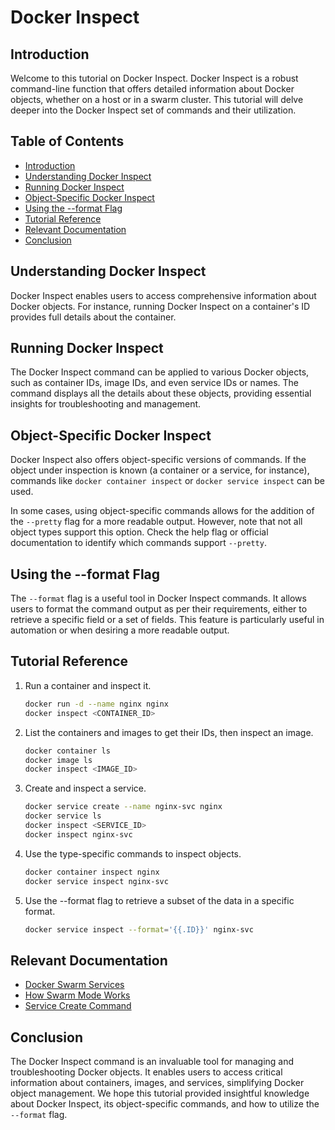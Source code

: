 # Docker Inspect

## Introduction

Welcome to this tutorial on Docker Inspect. Docker Inspect is a robust command-line function that offers detailed information about Docker objects, whether on a host or in a swarm cluster. This tutorial will delve deeper into the Docker Inspect set of commands and their utilization.

## Table of Contents

- [Introduction](#introduction)
- [Understanding Docker Inspect](#understanding-docker-inspect)
- [Running Docker Inspect](#running-docker-inspect)
- [Object-Specific Docker Inspect](#object-specific-docker-inspect)
- [Using the --format Flag](#using-the---format-flag)
- [Tutorial Reference](#tutorial-reference)
- [Relevant Documentation](#relevant-documentation)
- [Conclusion](#conclusion)

## Understanding Docker Inspect

Docker Inspect enables users to access comprehensive information about Docker objects. For instance, running Docker Inspect on a container's ID provides full details about the container.

## Running Docker Inspect

The Docker Inspect command can be applied to various Docker objects, such as container IDs, image IDs, and even service IDs or names. The command displays all the details about these objects, providing essential insights for troubleshooting and management.

## Object-Specific Docker Inspect

Docker Inspect also offers object-specific versions of commands. If the object under inspection is known (a container or a service, for instance), commands like `docker container inspect` or `docker service inspect` can be used.

In some cases, using object-specific commands allows for the addition of the `--pretty` flag for a more readable output. However, note that not all object types support this option. Check the help flag or official documentation to identify which commands support `--pretty`.

## Using the --format Flag

The `--format` flag is a useful tool in Docker Inspect commands. It allows users to format the command output as per their requirements, either to retrieve a specific field or a set of fields. This feature is particularly useful in automation or when desiring a more readable output.

## Tutorial Reference

1. Run a container and inspect it.
    ```bash
    docker run -d --name nginx nginx
    docker inspect <CONTAINER_ID>
    ```
2. List the containers and images to get their IDs, then inspect an image.
    ```bash
    docker container ls
    docker image ls
    docker inspect <IMAGE_ID>
    ```
3. Create and inspect a service.
    ```bash
    docker service create --name nginx-svc nginx
    docker service ls
    docker inspect <SERVICE_ID>
    docker inspect nginx-svc
    ```
4. Use the type-specific commands to inspect objects.
    ```bash
    docker container inspect nginx
    docker service inspect nginx-svc
    ```
5. Use the --format flag to retrieve a subset of the data in a specific format.
    ```bash
    docker service inspect --format='{{.ID}}' nginx-svc
    ```

## Relevant Documentation

- [Docker Swarm Services](https://docs.docker.com/engine/swarm/services/)
- [How Swarm Mode Works](https://docs.docker.com/engine/swarm/how-swarm-mode-works/services/)
- [Service Create Command](https://docs.docker.com/engine/reference/commandline/service_create/)

## Conclusion

The Docker Inspect command is an invaluable tool for managing and troubleshooting Docker objects. It enables users to access critical information about containers, images, and services, simplifying Docker object management. We hope this tutorial provided insightful knowledge about Docker Inspect, its object-specific commands, and how to utilize the `--format` flag.